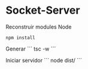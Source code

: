 # Socket-Server

Reconstruir modules Node
```
npm install
```

Generar 
´´´
tsc -w
´´´

Iniciar servidor
´´´
node dist/
´´´